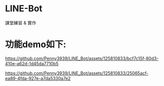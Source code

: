 # LINE-Bot
課堂練習 &amp; 實作


# 功能demo如下:
https://github.com/Penny3939/LINE_Bot/assets/125810833/bcf7c15f-80d3-410e-a62d-1d45da7710b5

https://github.com/Penny3939/LINE_Bot/assets/125810833/25065acf-ea89-4fda-927e-a7da5330a7e2

